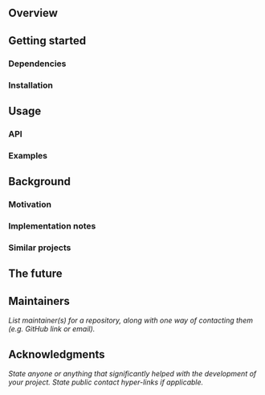 <!--+ Warning: Content inside HTML comment blocks was generated by mdat and may be overwritten. +-->

<!-- title -->

<!-- badges -->

<!-- short-description -->

## Overview

## Getting started

### Dependencies

### Installation

## Usage

### API

### Examples

## Background

### Motivation

### Implementation notes

### Similar projects

## The future

## Maintainers

_List maintainer(s) for a repository, along with one way of contacting them (e.g. GitHub link or email)._

## Acknowledgments

_State anyone or anything that significantly helped with the development of your project. State public contact hyper-links if applicable._

<!-- contributing -->

<!-- license -->
